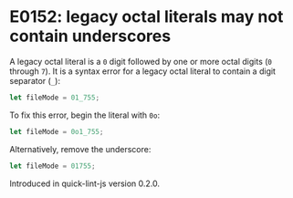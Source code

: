# E0152: legacy octal literals may not contain underscores

A legacy octal literal is a `0` digit followed by one or more octal digits (`0`
through `7`). It is a syntax error for a legacy octal literal to contain a digit
separator (`_`):

```javascript
let fileMode = 01_755;
```

To fix this error, begin the literal with `0o`:

```javascript
let fileMode = 0o1_755;
```

Alternatively, remove the underscore:

```javascript
let fileMode = 01755;
```

Introduced in quick-lint-js version 0.2.0.
